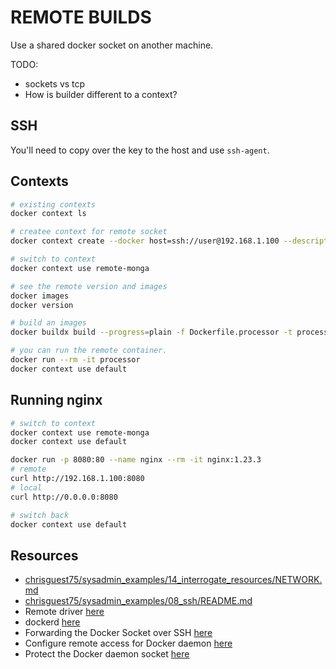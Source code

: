 # REMOTE BUILDS

Use a shared docker socket on another machine.  

TODO:

* sockets vs tcp
* How is builder different to a context?

## SSH

You'll need to copy over the key to the host and use `ssh-agent`.  

## Contexts

```sh
# existing contexts
docker context ls 

# createe context for remote socket
docker context create --docker host=ssh://user@192.168.1.100 --description="Remote engine" remote-monga

# switch to context
docker context use remote-monga

# see the remote version and images
docker images 
docker version

# build an images
docker buildx build --progress=plain -f Dockerfile.processor -t processor .

# you can run the remote container.
docker run --rm -it processor
docker context use default
```

## Running nginx

```sh
# switch to context
docker context use remote-monga
docker context use default

docker run -p 8080:80 --name nginx --rm -it nginx:1.23.3 
# remote 
curl http://192.168.1.100:8080
# local
curl http://0.0.0.0:8080

# switch back
docker context use default
```

## Resources

* [chrisguest75/sysadmin_examples/14_interrogate_resources/NETWORK.md](https://github.com/chrisguest75/sysadmin_examples/blob/master/14_interrogate_resources/NETWORK.md)
* [chrisguest75/sysadmin_examples/08_ssh/README.md](https://github.com/chrisguest75/sysadmin_examples/blob/master/08_ssh/README.md)
* Remote driver [here](https://docs.docker.com/build/drivers/remote/)
* dockerd [here](https://docs.docker.com/engine/reference/commandline/dockerd)
* Forwarding the Docker Socket over SSH [here](https://medium.com/@dperny/forwarding-the-docker-socket-over-ssh-e6567cfab160)
* Configure remote access for Docker daemon [here](https://docs.docker.com/config/daemon/remote-access/)
* Protect the Docker daemon socket [here](https://docs.docker.com/engine/security/protect-access/)

